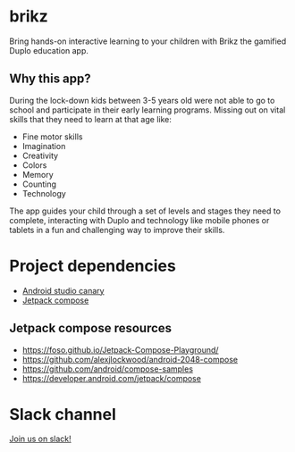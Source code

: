 # brikz
Bring hands-on interactive learning to your children with Brikz the gamified Duplo education app.

## Why this app?

During the lock-down kids between 3-5 years old were not able to go to school and participate in their early learning programs. 
Missing out on vital skills that they need to learn at that age like:
- Fine motor skills
- Imagination
- Creativity
- Colors
- Memory
- Counting
- Technology

The app guides your child through a set of levels and stages they need to complete, interacting with Duplo and technology like mobile phones or tablets in a fun and challenging way to improve their skills.

# Project dependencies
 - [Android studio canary](https://developer.android.com/studio/preview/?gclid=EAIaIQobChMI-bGz8rij7AIVkqkYCh28ygmxEAAYASAAEgLgqPD_BwE&gclsrc=aw.ds)
 - [Jetpack compose](https://developer.android.com/jetpack/compose)

## Jetpack compose resources

- https://foso.github.io/Jetpack-Compose-Playground/
- https://github.com/alexjlockwood/android-2048-compose
- https://github.com/android/compose-samples
- https://developer.android.com/jetpack/compose

# Slack channel

[Join us on slack!](https://join.slack.com/share/zt-i109anpi-6Z7SNY8DaajHD~KtIaTeuA)
